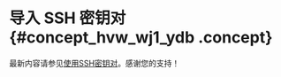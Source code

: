 # 导入 SSH 密钥对 {#concept_hvw_wj1_ydb .concept}

最新内容请参见[使用SSH密钥对](../../../../cn.zh-CN/安全/SSH密钥对/使用SSH密钥对.md#)。感谢您的支持！

